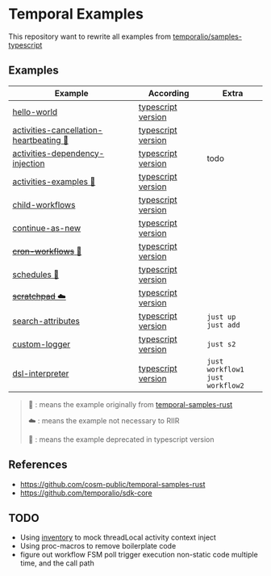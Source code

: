 # Temporal Examples

This repository want to rewrite all examples
from [temporalio/samples-typescript](https://github.com/temporalio/samples-typescript)

## Examples

| Example                                                                           | According                                                                                                             | Extra                                    |
|-----------------------------------------------------------------------------------|-----------------------------------------------------------------------------------------------------------------------|------------------------------------------|
| [hello-world](./hello-world)                                                      | [typescript version](https://github.com/temporalio/samples-typescript/tree/main/hello-world)                          |                                          |
| [activities-cancellation-heartbeating 🦀](./activities-cancellation-heartbeating) | [typescript version](https://github.com/temporalio/samples-typescript/tree/main/activities-cancellation-heartbeating) |                                          |
| [activities-dependency-injection](./activities-dependency-injection)              | [typescript version](https://github.com/temporalio/samples-typescript/tree/main/activities-dependency-injection)      | todo                                     |
| [activities-examples 🦀](./activities-examples)                                   | [typescript version](https://github.com/temporalio/samples-typescript/tree/main/activities-examples)                  |                                          |
| [child-workflows](./child-workflows)                                              | [typescript version](https://github.com/temporalio/samples-typescript/tree/main/child-workflows)                      |                                          |
| [continue-as-new](./continue-as-new)                                              | [typescript version](https://github.com/temporalio/samples-typescript/tree/main/continue-as-new)                      |                                          |
| [~~cron-workflows~~ 🚫](./cron-workflows)                                         | [typescript version](https://github.com/temporalio/samples-typescript/tree/main/cron-workflows)                       |                                          |
| [schedules 🦀](./schedules)                                                       | [typescript version](https://github.com/temporalio/samples-typescript/tree/main/schedules)                            |                                          |
| [~~scratchpad~~ ☁️](./scratchpad)                                                 | [typescript version](https://github.com/temporalio/samples-typescript/tree/main/scratchpad)                           |                                          |
| [search-attributes](./search-attributes)                                          | [typescript version](https://github.com/temporalio/samples-typescript/tree/main/search-attributes)                    | `just up` <br/> `just add`               |
| [custom-logger](./custom-logger)                                                  | [typescript version](https://github.com/temporalio/samples-typescript/tree/main/custom-logger)                        | `just s2`                                |
| [dsl-interpreter](./dsl-interpreter)                                              | [typescript version](https://github.com/temporalio/samples-typescript/tree/main/dsl-interpreter)                      | `just workflow1` <br /> `just workflow2` |

> 🦀 : means the example originally
> from [temporal-samples-rust](https://github.com/cosm-public/temporal-samples-rust)
>
> ☁️ : means the example not necessary to RIIR
>
> 🚫 : means the example deprecated in typescript version

## References

- https://github.com/cosm-public/temporal-samples-rust
- https://github.com/temporalio/sdk-core

## TODO

- Using [inventory](https://github.com/dtolnay/inventory) to mock threadLocal activity context
  inject
- Using proc-macros to remove boilerplate code
- figure out workflow FSM poll trigger execution non-static code multiple time, and the call path
